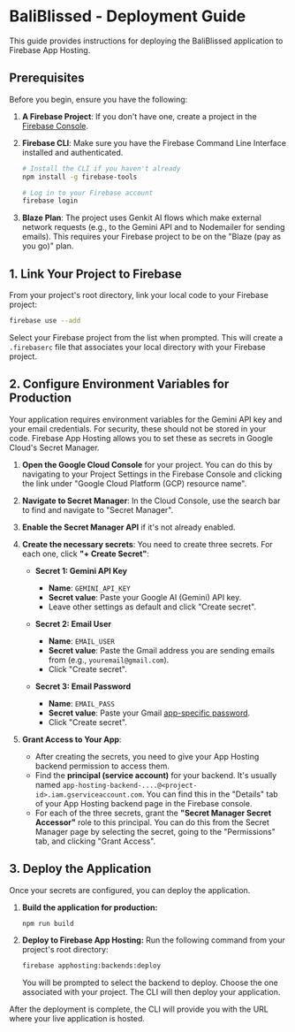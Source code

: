# BaliBlissed - Deployment Guide

This guide provides instructions for deploying the BaliBlissed application to Firebase App Hosting.

## Prerequisites

Before you begin, ensure you have the following:

1. **A Firebase Project**: If you don't have one, create a project in the [Firebase Console](https://console.firebase.google.com/).
2. **Firebase CLI**: Make sure you have the Firebase Command Line Interface installed and authenticated.

    ```bash
    # Install the CLI if you haven't already
    npm install -g firebase-tools

    # Log in to your Firebase account
    firebase login
    ```

3. **Blaze Plan**: The project uses Genkit AI flows which make external network requests (e.g., to the Gemini API and to Nodemailer for sending emails). This requires your Firebase project to be on the "Blaze (pay as you go)" plan.

## 1. Link Your Project to Firebase

From your project's root directory, link your local code to your Firebase project:

```bash
firebase use --add
```

Select your Firebase project from the list when prompted. This will create a `.firebaserc` file that associates your local directory with your Firebase project.

## 2. Configure Environment Variables for Production

Your application requires environment variables for the Gemini API key and your email credentials. For security, these should not be stored in your code. Firebase App Hosting allows you to set these as secrets in Google Cloud's Secret Manager.

1. **Open the Google Cloud Console** for your project. You can do this by navigating to your Project Settings in the Firebase Console and clicking the link under "Google Cloud Platform (GCP) resource name".

2. **Navigate to Secret Manager**: In the Cloud Console, use the search bar to find and navigate to "Secret Manager".

3. **Enable the Secret Manager API** if it's not already enabled.

4. **Create the necessary secrets**:
    You need to create three secrets. For each one, click **"+ Create Secret"**:
    - **Secret 1: Gemini API Key**
        - **Name**: `GEMINI_API_KEY`
        - **Secret value**: Paste your Google AI (Gemini) API key.
        - Leave other settings as default and click "Create secret".

    - **Secret 2: Email User**
        - **Name**: `EMAIL_USER`
        - **Secret value**: Paste the Gmail address you are sending emails from (e.g., `youremail@gmail.com`).
        - Click "Create secret".

    - **Secret 3: Email Password**
        - **Name**: `EMAIL_PASS`
        - **Secret value**: Paste your Gmail [app-specific password](https://support.google.com/accounts/answer/185833).
        - Click "Create secret".

5. **Grant Access to Your App**:
    - After creating the secrets, you need to give your App Hosting backend permission to access them.
    - Find the **principal (service account)** for your backend. It's usually named `app-hosting-backend-....@<project-id>.iam.gserviceaccount.com`. You can find this in the "Details" tab of your App Hosting backend page in the Firebase console.
    - For each of the three secrets, grant the **"Secret Manager Secret Accessor"** role to this principal. You can do this from the Secret Manager page by selecting the secret, going to the "Permissions" tab, and clicking "Grant Access".

## 3. Deploy the Application

Once your secrets are configured, you can deploy the application.

1. **Build the application for production:**

    ```bash
    npm run build
    ```

2. **Deploy to Firebase App Hosting:**
    Run the following command from your project's root directory:

    ```bash
    firebase apphosting:backends:deploy
    ```

    You will be prompted to select the backend to deploy. Choose the one associated with your project. The CLI will then deploy your application.

After the deployment is complete, the CLI will provide you with the URL where your live application is hosted.
